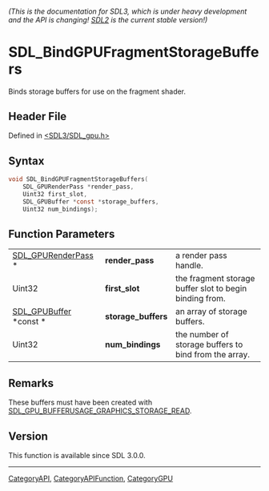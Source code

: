 ###### (This is the documentation for SDL3, which is under heavy development and the API is changing! [SDL2](https://wiki.libsdl.org/SDL2/) is the current stable version!)
# SDL_BindGPUFragmentStorageBuffers

Binds storage buffers for use on the fragment shader.

## Header File

Defined in [<SDL3/SDL_gpu.h>](https://github.com/libsdl-org/SDL/blob/main/include/SDL3/SDL_gpu.h)

## Syntax

```c
void SDL_BindGPUFragmentStorageBuffers(
    SDL_GPURenderPass *render_pass,
    Uint32 first_slot,
    SDL_GPUBuffer *const *storage_buffers,
    Uint32 num_bindings);
```

## Function Parameters

|                                          |                     |                                                         |
| ---------------------------------------- | ------------------- | ------------------------------------------------------- |
| [SDL_GPURenderPass](SDL_GPURenderPass) * | **render_pass**     | a render pass handle.                                   |
| Uint32                                   | **first_slot**      | the fragment storage buffer slot to begin binding from. |
| [SDL_GPUBuffer](SDL_GPUBuffer) *const *  | **storage_buffers** | an array of storage buffers.                            |
| Uint32                                   | **num_bindings**    | the number of storage buffers to bind from the array.   |

## Remarks

These buffers must have been created with
[SDL_GPU_BUFFERUSAGE_GRAPHICS_STORAGE_READ](SDL_GPU_BUFFERUSAGE_GRAPHICS_STORAGE_READ).

## Version

This function is available since SDL 3.0.0.

----
[CategoryAPI](CategoryAPI), [CategoryAPIFunction](CategoryAPIFunction), [CategoryGPU](CategoryGPU)

